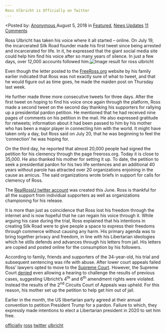 ```yaml
---
Ross Ulbricht is Officially on Twitter
---
```

<article class="post-listing post-26471 post type-post status-publish format-standard has-post-thumbnail hentry 
 tag-officially  tag-twitter tag-ulbricht">
<div class="post-inner">
<<span>Posted by: <a href="https://www.deepdotweb.com/author/anony/" title="">Anonymous </a></span>
<span>August 5, 2018</span>
<span>in <a href="https://www.deepdotweb.com/category/deepdot-news/" rel="category tag">Featured</a>, <a href="https://www.deepdotweb.com/category/news-updates/" rel="category tag">News Updates</a></span>
<span><a href="https://www.deepdotweb.com/2018/08/05/ross-ulbricht-is-officially-on-twitter/#comments">11 Comments</a></span>


<p>Ross Ulbricht has taken his voice where it all started – online. On July 19, the incarcerated Silk Road founder made his first tweet since being arrested and incarcerated for life. In it, he expressed that the giant social media site could help him find his voice after so many years of silence. In just a few days, over 12,000 accounts followed him.<img class="wp-image-26474 aligncenter" src="/imgs/2018/08/image-result-for-ross-ulbricht-1.jpeg" alt="Image result for ross ulbricht" width="566" height="378" srcset="/imgs/2018/08/image-result-for-ross-ulbricht-1.jpeg 1469w, /imgs/2018/08/image-result-for-ross-ulbricht-1-300x200.jpeg 300w, /imgs/2018/08/image-result-for-ross-ulbricht-1-1024x683.jpeg 1024w, /imgs/2018/08/image-result-for-ross-ulbricht-1-290x195.jpeg 290w" sizes="(max-width: 566px) 100vw, 566px" /></p>
<p>Even though the letter posted to the <a href="https://freeross.org/">FreeRoss.org</a> website by his family earlier indicated that Ross was not exactly sure of what to tweet, and that he would figure out as time goes, he made the maiden post on Thursday last week.</p>
<p>He further made three more consecutive tweets for three days. After the first tweet on hoping to find his voice once again through the platform, Ross made a second tweet on the second day thanking his supporters for rallying up a presidential pardon petition. He mentioned that he had received nine pages of comments on his petition in the mail. He also expressed gratitude for retweets; information about it had been passed to him by his mother who has been a major player in connecting him with the world. It might have taken only a day, but Ross said on July 20, that he was beginning to feel the ‘connection’ he was hoping for.</p>
<p>On the third day, he reported that almost 20,000 people had signed the petition for his clemency through the page freeross.org. Today it is close to 35,000. He also thanked his mother for setting it up. To date, the petition to seek a presidential pardon for his two life sentences and an additional 40 years without parole has attracted over 20 organizations enjoining in the cause as amicus. The said organizations wrote briefs in support for calls for clemency of Ross.</p>
<p>The <a href="https://twitter.com/RealRossU">RealRossU twitter account</a> was created this June. Ross is thankful for all the support from individual supporters as well as organizations championing for his release.</p>
<p>It is more than just as coincidence that Ross lost his freedom through the internet and is now hopeful that he can regain his voice through it. While arguing his case during the trial, Ross explained that his intentions in creating Silk Road were to give people a space to express their freedoms through commerce without causing any harm. His primary agenda was to bring together privacy and freedom, in line with his Libertarian ideologies which he stills defends and advances through his letters from jail. His letters are copied and posted online for the consumption by his followers.</p>
<p>According to family, friends and supporters of the 34-year-old, his trial and subsequent sentencing was rife with abuse. After lower court appeals failed Ross’ lawyers opted to move to the <a href="https://www.deepdotweb.com/2018/01/15/ross-ulbricht-appeals-life-sentence-supreme-court/">Supreme Court</a>. However, the Supreme Court <a href="https://www.deepdotweb.com/2018/07/13/supreme-court-refuses-to-review-ross-ulbrichts-case/">denied</a> even allowing a hearing to challenge the results of previous cases, suggesting Ulbricht’s 4<sup>th</sup> and 6<sup>th</sup> amendment rights were violated. Instead the results of the 2<sup>nd</sup> Circuits Court of Appeals was upheld. For this reason, his mother set up the petition to help get him out of jail.</p>
<p>Earlier in the month, the US libertarian party agreed at their annual convention to petition President Trump for a pardon. Failure to which, they expressly made intentions to elect a Libertarian president in 2020 to set him free.</p>
</div>
<a href="https://www.deepdotweb.com/tag/officially/" rel="tag">officially</a> <a href="https://www.deepdotweb.com/tag/ross/" rel="tag">ross</a> <a href="https://www.deepdotweb.com/tag/twitter/" rel="tag">twitter</a> <a href="https://www.deepdotweb.com/tag/ulbricht/" rel="tag">ulbricht</a></span> <span style="display:none" class="updated">2018-08-05<a href="https://www.deepdotweb.com/author/anony/" title="Posts by Anonymous" rel="author">Anonymous</a></strong></div>
</div>
</article>

